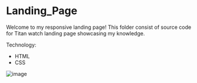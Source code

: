 # Landing_Page
Welcome to my responsive landing page! This folder consist of source code for Titan watch landing page showcasing my knowledge.

Technology:
- HTML
- CSS
  
![image](https://github.com/Pushpa472/landing_page/assets/116655535/983c7c34-7b9d-402f-8b7a-64229f5dd279)

